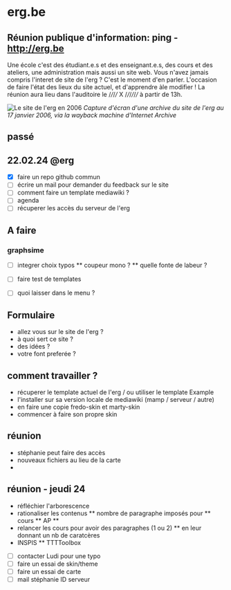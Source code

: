 # erg.be

## Réunion publique d'information: ping - http://erg.be

Une école c'est des étudiant.e.s et des enseignant.e.s, des cours et des ateliers, une administration mais aussi un site web. Vous n'avez jamais compris l'interet de site de l'erg ? C'est le moment d'en parler.
L'occasion de faire l'état des lieux du site actuel, et d'apprendre àle modifier !
La réunion aura lieu dans l'auditoire le /_/_/_/_ X /_/_/_/_/_/_ à partir de 13h.

![Le site de l'erg en 2006](http://copyright.rip/medias/erg/site-erg-15-jan-2006.png)
*Capture d'écran d'une archive du site de l'erg au 17 janvier 2006, via la wayback machine d'Internet Archive*


## passé

## 22.02.24 @erg
* [x] faire un repo github commun
* [ ] écrire un mail pour demander du feedback sur le site
* [ ] comment faire un template mediawiki ?
* [ ] agenda
* [ ] récuperer les accès du serveur de l'erg

## A faire
### graphsime
* [ ] integrer choix typos
** coupeur mono  ?
** quelle fonte de labeur ?

* [ ] faire test de templates
* [ ] quoi laisser dans le menu ?

## Formulaire
* allez vous sur le site de l'erg ?
* à quoi sert ce site ?
* des idées ?
* votre font preferée ?

## comment travailler ?
* récuperer le template actuel de l'erg / ou utiliser le template Example
* l'installer sur sa version locale de mediawiki (mamp / serveur / autre)
* en faire une copie fredo-skin et marty-skin
* commencer à faire son propre skin


## réunion
* stéphanie peut faire des accès
* nouveaux fichiers au lieu de la carte
* 

## réunion - jeudi 24
* réfléchier l'arborescence
* rationaliser les contenus
** nombre de paragraphe imposés pour
** cours
** AP
**
* relancer les cours pour avoir des paragraphes (1 ou 2)
** en leur donnant un nb de caratcères
* INSPIS
** TTTToolbox
* [ ] contacter Ludi pour une typo
* [ ] faire un essai de skin/theme
* [ ] faire un essai de carte
* [ ] mail stéphanie ID serveur
